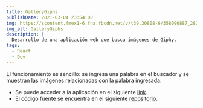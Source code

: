 ```yaml
---
title: GalleryGiphs
publishDate: 2021-03-04 23:54:00
img: https://scontent.fmex1-6.fna.fbcdn.net/v/t39.30808-6/358090887_282952387723186_3038620908455873593_n.jpg?_nc_cat=111&ccb=1-7&_nc_sid=730e14&_nc_ohc=CX5miTZyH_UAX_o5T8S&_nc_ht=scontent.fmex1-6.fna&oh=00_AfCKSXocWwfrUuiVg8rw93ZYWG7d-UOcX44mhWCXs2Bp0w&oe=64AA9956
img_alt: GalleryGiphs
description: |
  Desarrollo de una aplicación web que busca imágenes de Giphy.
tags:
  - React
  - Dev
---
```


El funcionamiento es sencillo: se ingresa una palabra en el buscador y se muestran las imágenes relacionadas con la palabra ingresada. 
- Se puede acceder a la aplicación en el siguiente [link](https://ivanvqz.github.io/gallery-gifs-react/).
- El código fuente se encuentra en el siguiente [repositorio](https://github.com/ivanvqz/gallery-gifs-react).